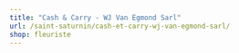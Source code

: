 ```yaml
---
title: "Cash & Carry - WJ Van Egmond Sarl"
url: /saint-saturnin/cash-et-carry-wj-van-egmond-sarl/
shop: fleuriste
---
```

